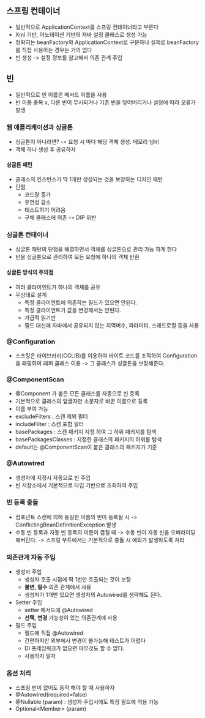 ## 스프링 컨테이너
- 일반적으로 ApplicationContext를 스프링 컨테이너라고 부른다
- Xml 기반, 어노테이션 기반의 자바 설정 클래스로 생성 가능
- 정확히는 beanFactory와 ApplicationContext로 구분하나 실제로 beanFactory를 직접 사용하는 경우는 거의 없다
- 빈 생성 -> 설정 정보를 참고해서 의존 관계 주입

## 빈
- 일반적으로 빈 이름은 메서드 이름을 사용
- 빈 이름 중복 x, 다른 빈이 무시되거나 기존 빈을 덮어버리거나 설정에 따라 오류가 발생

### 웹 애플리케이션과 싱글톤
- 싱글톤이 아니라면? -> 요청 시 마다 해당 객체 생성. 메모리 낭비
- 객체 하나 생성 후 공유하자
#### 싱글톤 패턴
- 클래스의 인스턴스가 딱 1개만 생성되는 것을 보장하는 디자인 패턴
- 단점
	- 코드량 증가
	- 유연성 감소
	- 테스트하기 어려움
	- 구체 클래스에 의존 -> DIP 위반

### 싱글톤 컨테이너
- 싱글톤 패턴의 단점을 해결하면서 객체를 싱글톤으로 관리 가능 하게 한다
- 빈을 싱글톤으로 관리하여 모든 요청에 하나의 객체 반환
#### 싱글톤 방식의 주의점
- 여러 클라이언트가 하나의 객체를 공유
- 무상태로 설계
	- 특정 클라이언트에 의존하는 필드가 있으면 안된다.
	- 특정 클라이언트가 값을 변경해서는 안된다.
	- 가급적 읽기만
	- 필드 대신에 자바에서 공유되지 않는 지역벼수, 파라미터, 스레드로컬 등을 사용

### @Configuration
- 스프링은 라이브러리(CGLIB)를 이용하여 바이트 코드를 조작하여 Configuration 을 래핑하여 래퍼 클래스 이용 -> 그 클래스가 싱글톤을 보장해준다.

### @ComponentScan
- @Component 가 붙은 모든 클래스를 자동으로 빈 등록
- 기본적으로 클래스의 앞글자만 소문자로 바꾼 이름으로 등록
- 이름 부여 가능
- excludeFilters : 스캔 제외 필터
- includeFilter : 스캔 포함 필터
- basePackages : 스캔 패키지 지정 하여 그 하위 패키지를 탐색
- basePackagesClasses : 지정한 클래스의 패키지의 하위를 탐색
- default는 @ComponentScan이 붙은 클래스의 패키지가 기준

### @Autowired
- 생성자에 지정시 자동으로 빈 주입
- 빈 저장소에서 기본적으로 타입 기반으로 조회하여 주입

### 빈 등록 충돌 
- 컴포넌트 스캔에 의해 동일한 이름의 빈이 등록될 시 -> ConflictingBeanDefinitionException 발생
- 수동 빈 등록과 자동 빈 등록의 이름이 겹칠 때 -> 수동 빈이 자동 빈을 오버라이딩 해버린다. -> 스프링 부트에서는 기본적으로 충돌 시 예외가 발생하도록 처리

### 의존관계 자동 주입
- 생성자 주입
	- 생성자 호출 시점에 딱 1번만 호출되는 것이 보장
	- **불변, 필수** 의존 관계에서 사용
	- 생성자가 1개만 있으면 생성자의 Autowired를 생략해도 된다.
- Setter 주입
	- setter 메서드에 @Autowired
	- **선택, 변경** 가능성이 있는 의존관계에 사용
- 필드 주입
	- 필드에 직접 @Autowired
	- 간편하지만 외부에서 변경이 불가능해 테스트가 어렵다
	- DI 프레임워크가 없으면 아무것도 할 수 없다.
	- 사용하지 말자

### 옵션 처리
- 스프링 빈이 없어도 동작 해야 할 때 사용하자
- @Autowired(required=false)
- @Nullable (param) : 생성자 주입시에도 특정 필드에 적용 가능
- Optional\<Member\> (param) 